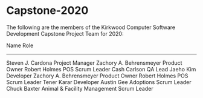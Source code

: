 # Capstone-2020

The following are the members of the 
Kirkwood Computer Software Development
Capstone Project Team for 2020:

Name							Role
----------------------------- 	-----
Steven J. Cardona				Project Manager
Zachory A. Behrensmeyer			Product Owner
Robert Holmes                   POS Scrum Leader
Cash Carlson                    QA Lead
Jaeho Kim						Developer
Zachory A. Behrensmeyer			Product Owner
Robert Holmes                   POS Scrum Leader
Tener Karar                     Developer
Austin Gee						Adoptions Scrum Leader
Chuck Baxter					Animal & Facility Management Scrum Leader